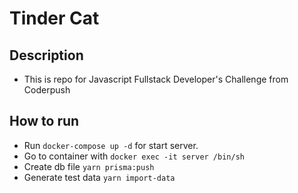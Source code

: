 # Tinder Cat

## Description

- This is repo for Javascript Fullstack Developer's Challenge from Coderpush

## How to run

- Run `docker-compose up -d` for start server.
- Go to container with `docker exec -it server /bin/sh`
- Create db file `yarn prisma:push`
- Generate test data `yarn import-data`
